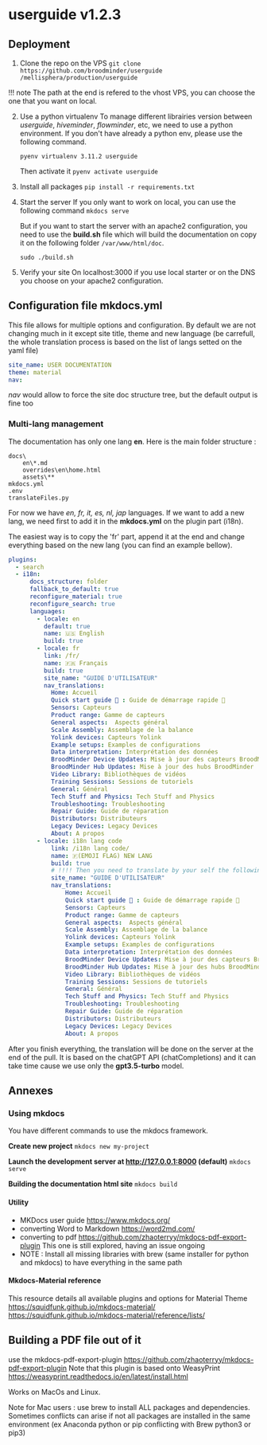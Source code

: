 # userguide v1.2.3

## Deployment

1. Clone the repo on the VPS
`git clone https://github.com/broodminder/userguide /mellisphera/production/userguide`

!!! note
    The path at the end is refered to the vhost VPS, you can choose the one that you want on local.

2. Use a python virtualenv
To manage different librairies version between *userguide*, *hiveminder*, *flowminder*, etc, we need to use a python environment. If you don't have already a python env, please use the following command.

    ```pyenv virtualenv 3.11.2 userguide```

    Then activate it
    ```pyenv activate userguide```

3. Install all packages
```pip install -r requirements.txt```

4. Start the server
If you only want to work on local, you can use the following command
`mkdocs serve`

    But if you want to start the server with an apache2 configuration, you need to use the **build.sh** file which will build the documentation on copy it on the following folder `/var/www/html/doc`.

    `sudo ./build.sh`

4. Verify your site
On localhost:3000 if you use local starter or on the DNS you choose on your apache2 configuration.


## Configuration file mkdocs.yml
This file allows for multiple options and configuration.
By default we are not changing much in it except site title, theme and new language (be carrefull, the whole translation process is based on the list of langs setted on the yaml file)

```yml
site_name: USER DOCUMENTATION
theme: material
nav:
```
_nav_ would allow to force the site doc structure tree, but the default output is fine too

### Multi-lang management
The documentation has only one lang **en**.
Here is the main folder structure :

```
docs\
    en\*.md
    overrides\en\home.html
    assets\**
mkdocs.yml
.env
translateFiles.py
```

For now we have *en, fr, it, es, nl, jap* languages.
If we want to add a new lang, we need first to add it in the **mkdocs.yml** on the plugin part (i18n).

The easiest way is to copy the 'fr' part, append it at the end and change everything based on the new lang (you can find an example bellow).

```yml
plugins:
  - search
  - i18n:
      docs_structure: folder
      fallback_to_default: true
      reconfigure_material: true
      reconfigure_search: true
      languages:
        - locale: en
          default: true
          name: 🇺🇸 English
          build: true
        - locale: fr
          link: /fr/
          name: 🇫🇷 Français
          build: true
          site_name: "GUIDE D'UTILISATEUR"
          nav_translations:
            Home: Accueil
            Quick start guide 🚀 : Guide de démarrage rapide 🚀
            Sensors: Capteurs
            Product range: Gamme de capteurs
            General aspects:  Aspects général
            Scale Assembly: Assemblage de la balance
            Yolink devices: Capteurs Yolink
            Example setups: Examples de configurations
            Data interpretation: Interprétation des données
            BroodMinder Device Updates: Mise à jour des capteurs BroodMinder
            BroodMinder Hub Updates: Mise à jour des hubs BroodMinder
            Video Library: Bibliothèques de vidéos
            Training Sessions: Sessions de tutoriels
            General: Général
            Tech Stuff and Physics: Tech Stuff and Physics
            Troubleshooting: Troubleshooting
            Repair Guide: Guide de réparation
            Distributors: Distributeurs
            Legacy Devices: Legacy Devices
            About: A propos
        - locale: i18n lang code
            link: /i18n lang code/
            name: 🇫(EMOJI FLAG) NEW LANG
            build: true
            # !!!! Then you need to translate by your self the following part
            site_name: "GUIDE D'UTILISATEUR"
            nav_translations:
                Home: Accueil
                Quick start guide 🚀 : Guide de démarrage rapide 🚀
                Sensors: Capteurs
                Product range: Gamme de capteurs
                General aspects:  Aspects général
                Scale Assembly: Assemblage de la balance
                Yolink devices: Capteurs Yolink
                Example setups: Examples de configurations
                Data interpretation: Interprétation des données
                BroodMinder Device Updates: Mise à jour des capteurs BroodMinder
                BroodMinder Hub Updates: Mise à jour des hubs BroodMinder
                Video Library: Bibliothèques de vidéos
                Training Sessions: Sessions de tutoriels
                General: Général
                Tech Stuff and Physics: Tech Stuff and Physics
                Troubleshooting: Troubleshooting
                Repair Guide: Guide de réparation
                Distributors: Distributeurs
                Legacy Devices: Legacy Devices
                About: A propos
```

After you finish everything, the translation will be done on the server at the end of the pull.
It is based on the chatGPT API (chatCompletions) and it can take time cause we use only the **gpt3.5-turbo** model.




## Annexes
### Using mkdocs

You have different commands to use the mkdocs framework.

**Create new project**
```mkdocs new my-project```

**Launch the development server at http://127.0.0.1:8000 (default)**
```mkdocs serve```

**Building the documentation html site**
```mkdocs build```


#### Utility 
- MKDocs user guide https://www.mkdocs.org/
- converting Word to Markdown https://word2md.com/
- converting to pdf https://github.com/zhaoterryy/mkdocs-pdf-export-plugin This one is still explored, having an issue ongoing
- NOTE : Install all missing libraries with brew (same installer for python and mkdocs) to have everything in the same path

#### Mkdocs-Material reference
This resource details all available plugins and options for Material Theme
https://squidfunk.github.io/mkdocs-material/
https://squidfunk.github.io/mkdocs-material/reference/lists/


## Building a PDF file out of it
use the mkdocs-pdf-export-plugin
https://github.com/zhaoterryy/mkdocs-pdf-export-plugin
Note that this plugin is based onto WeasyPrint
https://weasyprint.readthedocs.io/en/latest/install.html

Works on MacOs and Linux.

Note for Mac users : use brew to install ALL packages and dependencies. Sometimes conflicts can arise if not all packages are installed in the same environment (ex Anaconda python or pip conflicting with Brew python3 or pip3)
